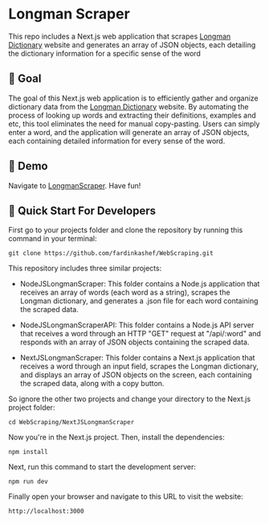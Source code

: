 # Longman Scraper

This repo includes a Next.js web application that scrapes [Longman Dictionary](https://ldoceonline.com) website and generates an array of JSON objects, each detailing the dictionary information for a specific sense of the word

## 🎯 Goal

The goal of this Next.js web application is to efficiently gather and organize dictionary data from the [Longman Dictionary](https://ldoceonline.com) website. By automating the process of looking up words and extracting their definitions, examples and etc, this tool eliminates the need for manual copy-pasting. Users can simply enter a word, and the application will generate an array of JSON objects, each containing detailed information for every sense of the word.

## 👀 Demo

Navigate to [LongmanScraper](https://longman-scraper.onrender.com/). Have fun!

## 🚀 Quick Start For Developers

First go to your projects folder and clone the repository by running this command in your terminal:

```
git clone https://github.com/fardinkashef/WebScraping.git
```

This repository includes three similar projects:

- NodeJSLongmanScraper: This folder contains a Node.js application that receives an array of words (each word as a string), scrapes the Longman dictionary, and generates a .json file for each word containing the scraped data.

- NodeJSLongmanScraperAPI: This folder contains a Node.js API server that receives a word through an HTTP "GET" request at "/api/:word" and responds with an array of JSON objects containing the scraped data.

- NextJSLongmanScraper: This folder contains a Next.js application that receives a word through an input field, scrapes the Longman dictionary, and displays an array of JSON objects on the screen, each containing the scraped data, along with a copy button.

So ignore the other two projects and change your directory to the Next.js project folder:

```
cd WebScraping/NextJSLongmanScraper
```

Now you're in the Next.js project. Then, install the dependencies:

```
npm install
```

Next, run this command to start the development server:

```
npm run dev
```

Finally open your browser and navigate to this URL to visit the website:

```
http://localhost:3000
```
